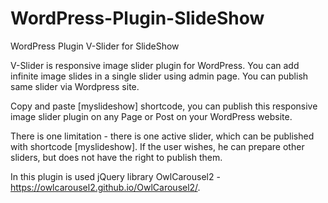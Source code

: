 # WordPress-Plugin-SlideShow
WordPress Plugin V-Slider for SlideShow


V-Slider is responsive image slider plugin for WordPress. You can add infinite image slides in a single slider using admin page. You can publish same slider via Wordpress site. 

Copy and paste [myslideshow] shortcode, you can publish this responsive image slider plugin on any Page or Post on your WordPress website.

Тhere is one limitation - there is one active slider, which can be published with shortcode [myslideshow]. If the user wishes, he can prepare other sliders, but does not have the right to publish them.

In this plugin is used jQuery library OwlCarousel2 - https://owlcarousel2.github.io/OwlCarousel2/.
